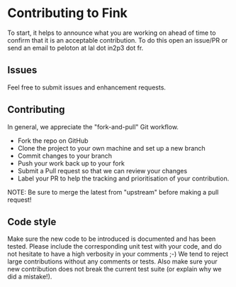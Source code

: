 # Contributing to Fink


To start, it helps to announce what you are working on ahead of time to
confirm that it is an acceptable contribution. To do this open an issue/PR or send
an email to peloton at lal dot in2p3 dot fr.

## Issues

Feel free to submit issues and enhancement requests.

## Contributing

In general, we appreciate the "fork-and-pull" Git workflow.

* Fork the repo on GitHub
* Clone the project to your own machine and set up a new branch
* Commit changes to your branch
* Push your work back up to your fork
* Submit a Pull request so that we can review your changes
* Label your PR to help the tracking and prioritisation of your contribution.

NOTE: Be sure to merge the latest from "upstream" before making a pull request!

## Code style

Make sure the new code to be introduced is documented and has been tested.
Please include the corresponding unit test with your code, and do not hesitate
to have a high verbosity in your comments ;-)
We tend to reject large contributions without any comments or tests.
Also make sure your new contribution does not break the current test suite
(or explain why we did a mistake!).
